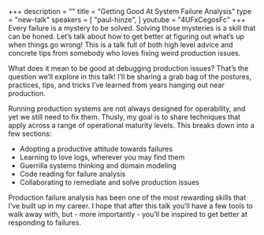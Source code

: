 +++
description = ""
title = "Getting Good At System Failure Analysis"
type = "new-talk"
speakers = [
        "paul-hinze",
]
youtube = "4UFxCegosFc"
+++
Every failure is a mystery to be solved. Solving those mysteries is a skill that can be honed. Let’s talk about how to get better at figuring out what’s up when things go wrong! This is a talk full of both high level advice and concrete tips from somebody who loves fixing weird production issues.

What does it mean to be good at debugging production issues? That’s the question we’ll explore in this talk! I’ll be sharing a grab bag of the postures, practices, tips, and tricks I’ve learned from years hanging out near production.

Running production systems are not always designed for operability, and yet we still need to fix them. Thusly, my goal is to share techniques that apply across a range of operational maturity levels. This breaks down into a few sections:

* Adopting a productive attitude towards failures
* Learning to love logs, wherever you may find them
* Guerrilla systems thinking and domain modeling
* Code reading for failure analysis
* Collaborating to remediate and solve production issues

Production failure analysis has been one of the most rewarding skills that I’ve built up in my career. I hope that after this talk you’ll have a few tools to walk away with, but - more importantly - you’ll be inspired to get better at responding to failures.